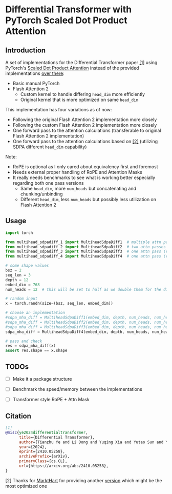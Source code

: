 # Differential Transformer with PyTorch Scaled Dot Product Attention

## Introduction
A set of implementations for the Differential Transformer paper [[1]](#citation) using PyTorch's
[Scaled Dot Product Attention](https://pytorch.org/docs/stable/generated/torch.nn.functional.scaled_dot_product_attention.html) instead
of the provided implementations [over there](https://github.com/microsoft/unilm/tree/master/Diff-Transformer): 
- Basic manual PyTorch
- Flash Attention 2 
  - Custom kernel to handle differing `head_dim` more efficiently
  - Original kernel that is more optimized on same `head_dim`

This implementation has four variations as of now:
- Following the original Flash Attention 2 implementation more closely
- Following the custom Flash Attention 2 implementation more closely
- One forward pass to the attention calculations (transferable to original Flash Attention 2 implementation)
- One forward pass to the attention calculations based on [[2]](#citation) (utilizing SDPA different `head_dim` capability)

Note:
- RoPE is optional as I only cared about equivalency first and foremost
- Needs external proper handling of RoPE and Attention Masks
- It really needs benchmarks to see what is working better especially regarding both 
one pass versions 
  - Same `head_dim`, more `num_heads` but concatenating and chunking/unbinding
  - Different `head_dim`, less `num_heads` but possibly less utilization on Flash Attention 2


## Usage
```python
import torch

from multihead_sdpadiff_1 import MultiheadSdpaDiff1  # multiple attn passes
from multihead_sdpadiff_2 import MultiheadSdpaDiff2  # two attn passes
from multihead_sdpadiff_3 import MultiheadSdpaDiff3  # one attn pass (v1)
from multihead_sdpadiff_4 import MultiheadSdpaDiff4  # one attn pass (v2)

# some shape values
bsz = 2
seq_len = 3
depth = 12
embed_dim = 768
num_heads = 12  # this will be set to half as we double them for the diff 

# random input
x = torch.randn(size=(bsz, seq_len, embed_dim))

# choose an implementation
#sdpa_mha_diff = MultiheadSdpaDiff1(embed_dim, depth, num_heads, num_heads)
#sdpa_mha_diff = MultiheadSdpaDiff2(embed_dim, depth, num_heads, num_heads)
#sdpa_mha_diff = MultiheadSdpaDiff3(embed_dim, depth, num_heads, num_heads)
sdpa_mha_diff = MultiheadSdpaDiff4(embed_dim, depth, num_heads, num_heads)

# pass and check
res = sdpa_mha_diff(x)
assert res.shape == x.shape
```


## TODOs
- [ ] Make it a package structure
- [ ] Benchmark the speed/memory between the implementations
- [ ] Transformer style RoPE + Attn Mask


## Citation

```bibtex
[1]
@misc{ye2024differentialtransformer,
      title={Differential Transformer}, 
      author={Tianzhu Ye and Li Dong and Yuqing Xia and Yutao Sun and Yi Zhu and Gao Huang and Furu Wei},
      year={2024},
      eprint={2410.05258},
      archivePrefix={arXiv},
      primaryClass={cs.CL},
      url={https://arxiv.org/abs/2410.05258}, 
}
```

[2] Thanks for [MarktHart](https://github.com/MarktHart) for providing another [version](https://github.com/microsoft/unilm/pull/1633#issuecomment-2407941437) which might be the most optimized one
